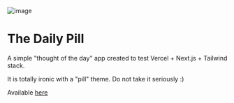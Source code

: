 ![image](https://github.com/reonardoleis/dailypill/assets/33813822/81743cd9-19e7-44e0-8c82-418ae3a60c83)

# The Daily Pill
A simple "thought of the day" app created to test Vercel + Next.js + Tailwind stack.

It is totally ironic with a "pill" theme. Do not take it seriously :)

Available [here](https://thedailypill.today)
